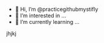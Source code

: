 - 👋 Hi, I’m @practicegithubmystifly
- 👀 I’m interested in ...
- 🌱 I’m currently learning ...


<!---
practicegithubmystifly/practicegithubmystifly is a ✨ special ✨ repository because its `README.md` (this file) appears on your GitHub profile.
You can click the Preview link to take a look at your changes.
--->
jhjkj
